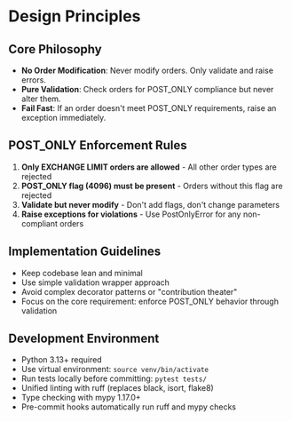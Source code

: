 # Design Principles

## Core Philosophy
- **No Order Modification**: Never modify orders. Only validate and raise errors.
- **Pure Validation**: Check orders for POST_ONLY compliance but never alter them.
- **Fail Fast**: If an order doesn't meet POST_ONLY requirements, raise an exception immediately.

## POST_ONLY Enforcement Rules
1. **Only EXCHANGE LIMIT orders are allowed** - All other order types are rejected
2. **POST_ONLY flag (4096) must be present** - Orders without this flag are rejected  
3. **Validate but never modify** - Don't add flags, don't change parameters
4. **Raise exceptions for violations** - Use PostOnlyError for any non-compliant orders

## Implementation Guidelines
- Keep codebase lean and minimal
- Use simple validation wrapper approach
- Avoid complex decorator patterns or "contribution theater"
- Focus on the core requirement: enforce POST_ONLY behavior through validation

## Development Environment
- Python 3.13+ required
- Use virtual environment: `source venv/bin/activate`
- Run tests locally before committing: `pytest tests/`
- Unified linting with ruff (replaces black, isort, flake8)
- Type checking with mypy 1.17.0+
- Pre-commit hooks automatically run ruff and mypy checks